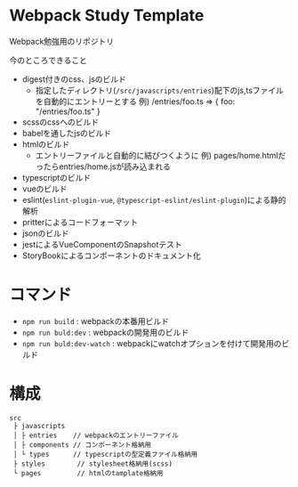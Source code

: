 # Webpack Study Template

Webpack勉強用のリポジトリ

今のところできること

* digest付きのcss、jsのビルド
  - 指定したディレクトリ(`/src/javascripts/entries`)配下のjs,tsファイルを自動的にエントリーとする
    例) /entries/foo.ts => { foo: "/entries/foo.ts" }
* scssのcssへのビルド
* babelを通したjsのビルド
* htmlのビルド
  - エントリーファイルと自動的に結びつくように
    例) pages/home.htmlだったらentries/home.jsが読み込まれる
* typescriptのビルド
* vueのビルド
* eslint(`eslint-plugin-vue`, `@typescript-eslint/eslint-plugin`)による静的解析
* pritterによるコードフォーマット
* jsonのビルド
* jestによるVueComponentのSnapshotテスト
* StoryBookによるコンポーネントのドキュメント化

# コマンド

* `npm run build` : webpackの本番用ビルド
* `npm run buld:dev` : webpackの開発用のビルド
* `npm run buld:dev-watch` : webpackにwatchオプションを付けて開発用のビルド

# 構成

```
src
 ├ javascripts
 │ ├ entries    // webpackのエントリーファイル
 │ ├ components // コンポーネント格納用
 │ └ types      // typescriptの型定義ファイル格納用
 ├ styles        // stylesheet格納用(scss)
 └ pages         // htmlのtamplate格納用
```
